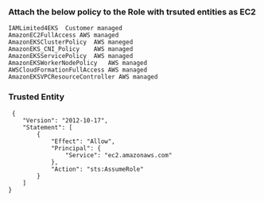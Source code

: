### Attach the below policy to the Role with trsuted entities as EC2
```
IAMLimited4EKS	Customer managed	
AmazonEC2FullAccess	AWS managed	
AmazonEKSClusterPolicy	AWS maneged
AmazonEKS_CNI_Policy	AWS managed	
AmazonEKSServicePolicy	AWS managed	
AmazonEKSWorkerNodePolicy	AWS managed	
AWSCloudFormationFullAccess	AWS managed	
AmazonEKSVPCResourceController AWS managed	
```
### Trusted Entity
```
 {
    "Version": "2012-10-17",
    "Statement": [
        {
            "Effect": "Allow",
            "Principal": {
                "Service": "ec2.amazonaws.com"
            },
            "Action": "sts:AssumeRole"
        }
    ]
}
```